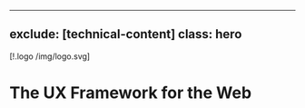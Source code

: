 
---
exclude: [technical-content]
class: hero
---

[!.logo /img/logo.svg]

# The UX Framework for the Web